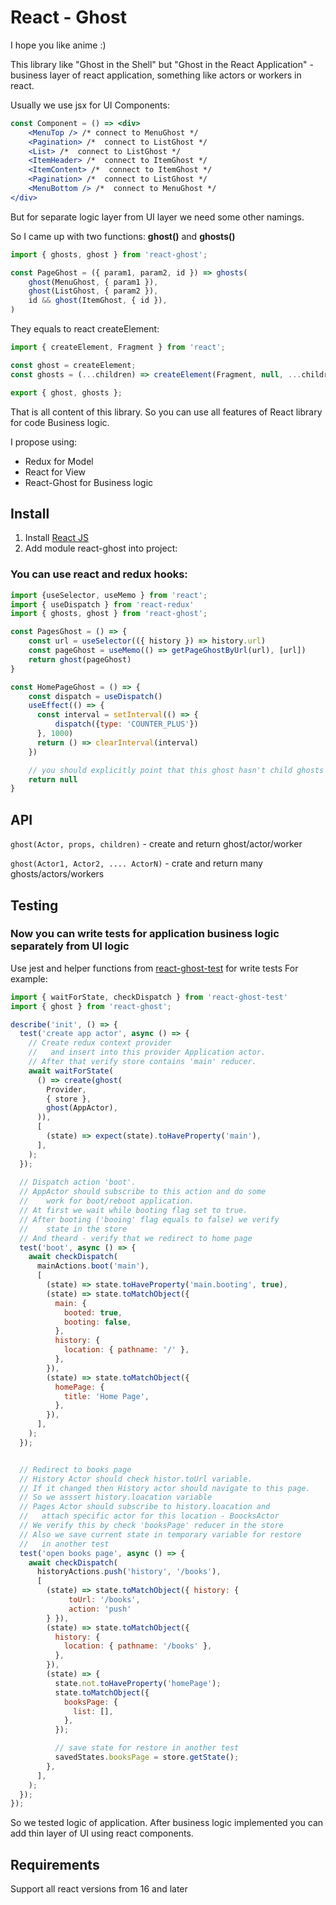 # React - Ghost

I hope you like anime :)

This library like "Ghost in the Shell" but "Ghost in the React Application" - business layer of react application, 
something like actors or workers in react.

Usually we use jsx for UI Components:
```jsx
const Component = () => <div>
    <MenuTop /> /* connect to MenuGhost */
    <Pagination> /*  connect to ListGhost */
    <List> /*  connect to ListGhost */
    <ItemHeader> /*  connect to ItemGhost */
    <ItemContent> /*  connect to ItemGhost */
    <Pagination> /*  connect to ListGhost */
    <MenuBottom /> /*  connect to MenuGhost */
</div>
```

But for separate logic layer from UI layer we need some other namings.

So I came up with two functions: **ghost()** and **ghosts()**

```js
import { ghosts, ghost } from 'react-ghost';

const PageGhost = ({ param1, param2, id }) => ghosts(
    ghost(MenuGhost, { param1 }),
    ghost(ListGhost, { param2 }),
    id && ghost(ItemGhost, { id }),
)
```

They equals to react createElement:
```js
import { createElement, Fragment } from 'react';

const ghost = createElement;
const ghosts = (...children) => createElement(Fragment, null, ...children);

export { ghost, ghosts };
```
That is all content of this library. So you can use all features of React library for code Business logic.

I propose using:
- Redux for Model
- React for View
- React-Ghost for Business logic

## Install
1. Install [React JS](https://reactjs.org/docs/create-a-new-react-app.html#create-react-app) 
2. Add module react-ghost into project:

### You can use react and redux hooks:
```js
import {useSelector, useMemo } from 'react';
import { useDispatch } from 'react-redux'
import { ghosts, ghost } from 'react-ghost';

const PagesGhost = () => {
    const url = useSelector(({ history }) => history.url)
    const pageGhost = useMemo(() => getPageGhostByUrl(url), [url])
    return ghost(pageGhost)
}

const HomePageGhost = () => {
    const dispatch = useDispatch()
    useEffect(() => {
      const interval = setInterval(() => {
          dispatch({type: 'COUNTER_PLUS'})
      }, 1000)
      return () => clearInterval(interval)
    })

    // you should explicitly point that this ghost hasn't child ghosts
    return null 
}
```
## API
`ghost(Actor, props, children)` - create and return ghost/actor/worker

`ghost(Actor1, Actor2, .... ActorN)` - crate and return many ghosts/actors/workers

## Testing
### Now you can write tests for application business logic separately from UI logic 
Use jest and helper functions from [react-ghost-test](https://www.npmjs.com/package/react-ghost-test) for write tests
For example:
```js
import { waitForState, checkDispatch } from 'react-ghost-test'
import { ghost } from 'react-ghost';

describe('init', () => {
  test('create app actor', async () => {
    // Create redux context provider
    //   and insert into this provider Application actor.
    // After that verify store contains 'main' reducer.
    await waitForState(
      () => create(ghost(
        Provider,
        { store },
        ghost(AppActor),
      )),
      [
        (state) => expect(state).toHaveProperty('main'),
      ],
    );
  });
  
  // Dispatch action 'boot'.
  // AppActor should subscribe to this action and do some
  //    work for boot/reboot application.
  // At first we wait while booting flag set to true.
  // After booting ('booing' flag equals to false) we verify
  //    state in the store 
  // And theard - verify that we redirect to home page 
  test('boot', async () => {
    await checkDispatch(
      mainActions.boot('main'),
      [
        (state) => state.toHaveProperty('main.booting', true),
        (state) => state.toMatchObject({
          main: {
            booted: true,
            booting: false,
          },
          history: {
            location: { pathname: '/' },
          },
        }),
        (state) => state.toMatchObject({
          homePage: {
            title: 'Home Page',
          },
        }),
      ],
    );
  });


  // Redirect to books page
  // History Actor should check histor.toUrl variable.
  // If it changed then History actor should navigate to this page.
  // So we asssert history.loacation variable
  // Pages Actor should subscribe to history.loacation and
  //   attach specific actor for this location - BoocksActor
  // We verify this by check 'booksPage' reducer in the store 
  // Also we save current state in temporary variable for restore
  //   in another test 
  test('open books page', async () => {
    await checkDispatch(
      historyActions.push('history', '/books'),
      [
        (state) => state.toMatchObject({ history: {
             toUrl: '/books',
             action: 'push'
        } }),
        (state) => state.toMatchObject({
          history: {
            location: { pathname: '/books' },
          },
        }),
        (state) => {
          state.not.toHaveProperty('homePage');
          state.toMatchObject({
            booksPage: {
              list: [],
            },
          });

          // save state for restore in another test
          savedStates.booksPage = store.getState();
        },
      ],
    );
  });
});

```

So we tested logic of application.
After business logic implemented you can add thin layer of UI using react components.
 
## Requirements
Support all react versions from 16 and later
